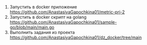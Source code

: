 1) Запустить в docker приложение https://github.com/AnastasiyaGapochkina01/metric-prj-2
2) Запустить в docker скрипт на golang https://github.com/AnastasiyaGapochkina01/sample-go/blob/main/main.go
3) Выполнить задания из проекта https://github.com/AnastasiyaGapochkina01/dz_docker/tree/main
